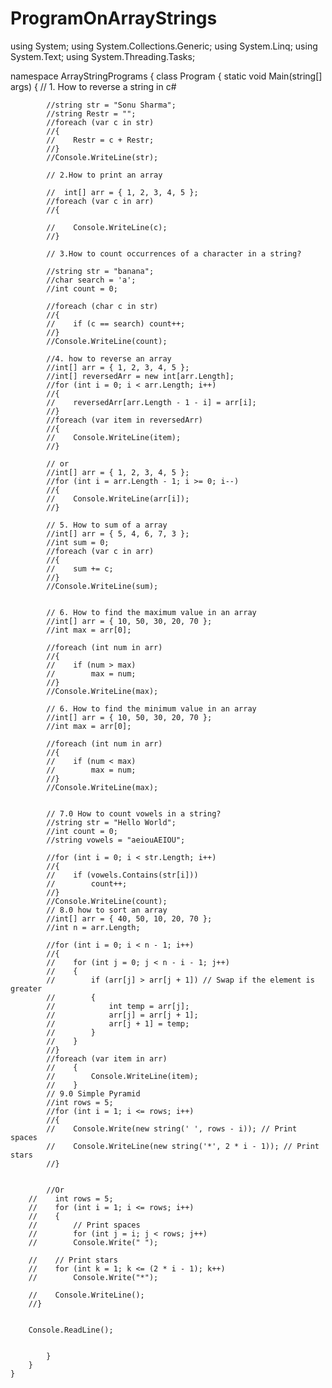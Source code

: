 # ProgramOnArrayStrings


using System;
using System.Collections.Generic;
using System.Linq;
using System.Text;
using System.Threading.Tasks;

namespace ArrayStringPrograms
{
    class Program
    {
        static void Main(string[] args)
        {
            // 1. How to reverse a string in c#

            //string str = "Sonu Sharma";
            //string Restr = "";
            //foreach (var c in str)
            //{
            //    Restr = c + Restr;
            //}
            //Console.WriteLine(str);

            // 2.How to print an array

            //  int[] arr = { 1, 2, 3, 4, 5 };
            //foreach (var c in arr)
            //{

            //    Console.WriteLine(c);
            //}

            // 3.How to count occurrences of a character in a string?

            //string str = "banana";
            //char search = 'a';
            //int count = 0;

            //foreach (char c in str)
            //{
            //    if (c == search) count++;
            //}
            //Console.WriteLine(count);

            //4. how to reverse an array
            //int[] arr = { 1, 2, 3, 4, 5 };
            //int[] reversedArr = new int[arr.Length];
            //for (int i = 0; i < arr.Length; i++)
            //{
            //    reversedArr[arr.Length - 1 - i] = arr[i];
            //}
            //foreach (var item in reversedArr)
            //{
            //    Console.WriteLine(item);
            //}

            // or
            //int[] arr = { 1, 2, 3, 4, 5 };
            //for (int i = arr.Length - 1; i >= 0; i--)
            //{
            //    Console.WriteLine(arr[i]);
            //}

            // 5. How to sum of a array
            //int[] arr = { 5, 4, 6, 7, 3 };
            //int sum = 0;
            //foreach (var c in arr)
            //{
            //    sum += c;
            //}
            //Console.WriteLine(sum);   


            // 6. How to find the maximum value in an array  
            //int[] arr = { 10, 50, 30, 20, 70 };
            //int max = arr[0];

            //foreach (int num in arr)
            //{
            //    if (num > max)
            //        max = num;
            //}
            //Console.WriteLine(max); 

            // 6. How to find the minimum value in an array  
            //int[] arr = { 10, 50, 30, 20, 70 };
            //int max = arr[0];

            //foreach (int num in arr)
            //{
            //    if (num < max)
            //        max = num;
            //}
            //Console.WriteLine(max); 


            // 7.0 How to count vowels in a string?
            //string str = "Hello World";
            //int count = 0;
            //string vowels = "aeiouAEIOU";

            //for (int i = 0; i < str.Length; i++)
            //{
            //    if (vowels.Contains(str[i]))
            //        count++;
            //}
            //Console.WriteLine(count);
            // 8.0 how to sort an array
            //int[] arr = { 40, 50, 10, 20, 70 };
            //int n = arr.Length;

            //for (int i = 0; i < n - 1; i++)
            //{
            //    for (int j = 0; j < n - i - 1; j++)
            //    {
            //        if (arr[j] > arr[j + 1]) // Swap if the element is greater
            //        {
            //            int temp = arr[j];
            //            arr[j] = arr[j + 1];
            //            arr[j + 1] = temp;
            //        }
            //    }
            //}
            //foreach (var item in arr)
            //    {
            //        Console.WriteLine(item);
            //    }
            // 9.0 Simple Pyramid
            //int rows = 5;
            //for (int i = 1; i <= rows; i++)
            //{
            //    Console.Write(new string(' ', rows - i)); // Print spaces
            //    Console.WriteLine(new string('*', 2 * i - 1)); // Print stars
            //}


            //Or
        //    int rows = 5;
        //    for (int i = 1; i <= rows; i++)
        //    {
        //        // Print spaces
        //        for (int j = i; j < rows; j++)
        //        Console.Write(" ");

        //    // Print stars
        //    for (int k = 1; k <= (2 * i - 1); k++)
        //        Console.Write("*");

        //    Console.WriteLine();
        //}


        Console.ReadLine();


            }
        }
    }

